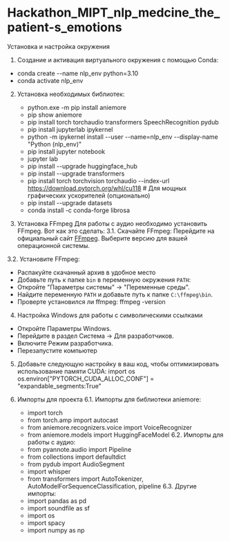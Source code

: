 # Hackathon_MIPT_nlp_medcine_the_patient-s_emotions
Установка и настройка окружения
1. Создание и активация виртуального окружения с помощью Conda:
  - conda create --name nlp_env python=3.10
  - conda activate nlp_env
2. Установка необходимых библиотек:
   - python.exe -m pip install aniemore
   - pip show aniemore
   - pip install torch torchaudio transformers SpeechRecognition pydub
   - pip install jupyterlab ipykernel
   - python -m ipykernel install --user --name=nlp_env --display-name "Python (nlp_env)"
   - pip install jupyter notebook
   - jupyter lab
   - pip install --upgrade huggingface_hub
   - pip install --upgrade transformers
   - pip install torch torchvision torchaudio --index-url https://download.pytorch.org/whl/cu118  # Для мощных графических ускорителей (опционально)
   - pip install --upgrade datasets
   - conda install -c conda-forge librosa
     
3. Установка FFmpeg
Для работы с аудио необходимо установить FFmpeg. Вот как это сделать:
3.1. Скачайте FFmpeg:
Перейдите на официальный сайт [FFmpeg](https://ffmpeg.org/download.html).
Выберите версию для вашей операционной системы.

3.2. Установите FFmpeg:
  - Распакуйте скачанный архив в удобное место
  - Добавьте путь к папке `bin` в переменную окружения `PATH`:
  - Откройте "Параметры системы" → "Переменные среды".
  - Найдите переменную `PATH` и добавьте путь к папке `C:\ffmpeg\bin`.
  - Проверте установился ли ffmpeg: ffmpeg -version
  
4. Настройка Windows для работы с символическими ссылками
  - Откройте Параметры Windows.
  - Перейдите в раздел Система → Для разработчиков.
  - Включите Режим разработчика.
  - Перезапустите компьютер

5. Добавьте следующую настройку в ваш код, чтобы оптимизировать использование памяти CUDA:
  import os
  os.environ["PYTORCH_CUDA_ALLOC_CONF"] = "expandable_segments:True"

6. Импорты для проекта
  6.1. Импорты для библиотеки aniemore:
    - import torch
    - from torch.amp import autocast
    - from aniemore.recognizers.voice import VoiceRecognizer
    - from aniemore.models import HuggingFaceModel
  6.2. Импорты для работы с аудио:
    - from pyannote.audio import Pipeline
    - from collections import defaultdict
    - from pydub import AudioSegment
    - import whisper
    - from transformers import AutoTokenizer, AutoModelForSequenceClassification, pipeline
  6.3. Другие импорты:
    - import pandas as pd
    - import soundfile as sf
    - import os
    - import spacy
    - import numpy as np
